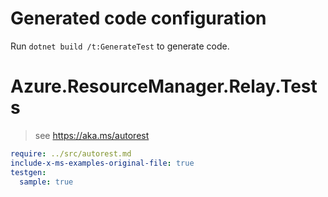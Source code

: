 # Generated code configuration

Run `dotnet build /t:GenerateTest` to generate code.

# Azure.ResourceManager.Relay.Tests

> see https://aka.ms/autorest
``` yaml
require: ../src/autorest.md
include-x-ms-examples-original-file: true
testgen:
  sample: true
```